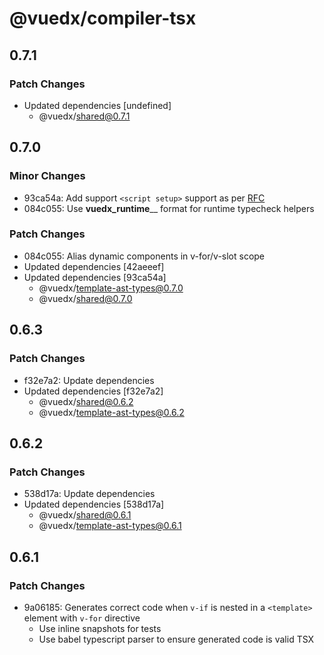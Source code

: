 # @vuedx/compiler-tsx

## 0.7.1

### Patch Changes

- Updated dependencies [undefined]
  - @vuedx/shared@0.7.1

## 0.7.0

### Minor Changes

- 93ca54a: Add support `<script setup>` support as per [RFC](https://github.com/vuejs/rfcs/pull/227)
- 084c055: Use **vuedx_runtime**<name>\_\_ format for runtime typecheck helpers

### Patch Changes

- 084c055: Alias dynamic components in v-for/v-slot scope
- Updated dependencies [42aeeef]
- Updated dependencies [93ca54a]
  - @vuedx/template-ast-types@0.7.0
  - @vuedx/shared@0.7.0

## 0.6.3

### Patch Changes

- f32e7a2: Update dependencies
- Updated dependencies [f32e7a2]
  - @vuedx/shared@0.6.2
  - @vuedx/template-ast-types@0.6.2

## 0.6.2

### Patch Changes

- 538d17a: Update dependencies
- Updated dependencies [538d17a]
  - @vuedx/shared@0.6.1
  - @vuedx/template-ast-types@0.6.1

## 0.6.1

### Patch Changes

- 9a06185: Generates correct code when `v-if` is nested in a `<template>` element with `v-for` directive
  - Use inline snapshots for tests
  - Use babel typescript parser to ensure generated code is valid TSX

